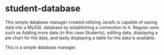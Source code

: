 # student-database

This simple database manager created utilizing Javafx is capable of saving data into a MySQL database by establishing a connection to it.
Regular uses such as Adding more data (in this case Students), editing data, displaying a pie chart for the data, and lastly displaying a table for the data is available.

This is a simple database manager.
